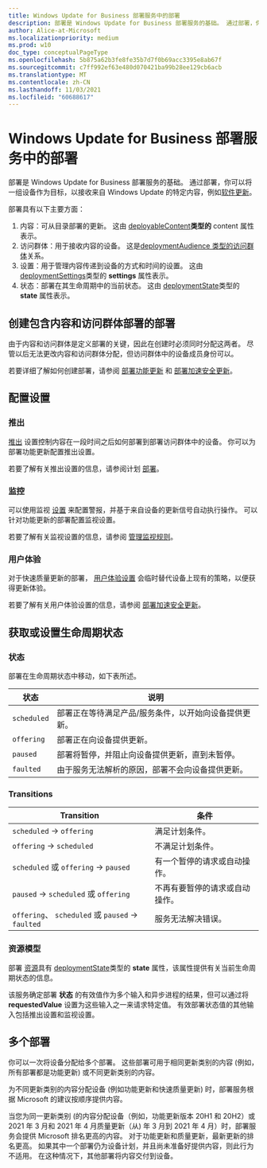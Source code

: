 ```yaml
---
title: Windows Update for Business 部署服务中的部署
description: 部署是 Windows Update for Business 部署服务的基础。 通过部署，你可以面向一组设备，以接收来自 Windows 更新（如软件更新）的特定内容。
author: Alice-at-Microsoft
ms.localizationpriority: medium
ms.prod: w10
doc_type: conceptualPageType
ms.openlocfilehash: 5b875a62b3fe8fe35b7d7f0b69acc3395e8ab67f
ms.sourcegitcommit: c7ff992ef63e480d070421ba99b28ee129cb6acb
ms.translationtype: MT
ms.contentlocale: zh-CN
ms.lasthandoff: 11/03/2021
ms.locfileid: "60688617"
---
```

# <a name="deployments-in-the-windows-update-for-business-deployment-service"></a>Windows Update for Business 部署服务中的部署

部署是 Windows Update for Business 部署服务的基础。 通过部署，你可以将一组设备作为目标，以接收来自 Windows Update 的特定内容，例如[软件更新](windowsupdates-software-updates.md)。

部署具有以下主要方面：

1. 内容：可从目录部署的更新。 这由 [deployableContent](/graph/api/resources/windowsupdates-deployablecontent)**类型的** content 属性表示。
2. 访问群体：用于接收内容的设备。 这是[deploymentAudience 类型的访问群体](/graph/api/resources/windowsupdates-deploymentaudience)关系。 
3. 设置：用于管理内容传递到设备的方式和时间的设置。 这由 [deploymentSettings](/graph/api/resources/windowsupdates-deploymentsettings)类型的 **settings** 属性表示。
4. 状态：部署在其生命周期中的当前状态。 这由 [deploymentState](/graph/api/resources/windowsupdates-deploymentstate)类型的 **state** 属性表示。

## <a name="create-a-deployment-with-content-and-an-audience"></a>创建包含内容和访问群体部署的部署


由于内容和访问群体是定义部署的关键，因此在创建时必须同时分配这两者。 尽管以后无法更改内容和访问群体分配，但访问群体中的设备成员身份可以。

若要详细了解如何创建部署，请参阅 [部署功能更新](windowsupdates-deploy-update.md) 和 [部署加速安全更新](windowsupdates-deploy-expedited-update.md)。

## <a name="configure-settings"></a>配置设置

### <a name="rollout"></a>推出

[推出](/graph/api/resources/windowsupdates-rolloutsettings) 设置控制内容在一段时间之后如何部署到部署访问群体中的设备。 你可以为部署功能更新配置推出设置。

若要了解有关推出设置的信息，请参阅计划 [部署](windowsupdates-schedule-deployment.md)。

### <a name="monitoring"></a>监控

可以使用监视 [设置](/graph/api/resources/windowsupdates-monitoringsettings) 来配置警报，并基于来自设备的更新信号自动执行操作。 可以针对功能更新的部署配置监视设置。


若要了解有关监视设置的信息，请参阅 [管理监视规则](windowsupdates-manage-monitoring-rules.md)。

### <a name="user-experience"></a>用户体验

对于快速质量更新的部署， [用户体验设置](/graph/api/resources/windowsupdates-userexperiencesettings) 会临时替代设备上现有的策略，以便获得更新体验。

若要了解有关用户体验设置的信息，请参阅 [部署加速安全更新](windowsupdates-deploy-expedited-update.md)。

## <a name="get-or-set-lifecycle-state"></a>获取或设置生命周期状态

### <a name="states"></a>状态

部署在生命周期状态中移动，如下表所述。

| 状态       | 说明                                                                                       |
|-------------|---------------------------------------------------------------------------------------------------|
| `scheduled` | 部署正在等待满足产品/服务条件，以开始向设备提供更新。 |
| `offering`  | 部署正在向设备提供更新。                                                 |
| `paused`    | 部署将暂停，并阻止向设备提供更新，直到未暂停。  |
| `faulted`   | 由于服务无法解析的原因，部署不会向设备提供更新。  |


### <a name="transitions"></a>Transitions

| Transition                           | 条件                                |
|--------------------------------------|------------------------------------------|
| `scheduled` → `offering`             | 满足计划条件。             |
| `offering` → `scheduled`             | 不满足计划条件。         |
| `scheduled` 或 `offering` → `paused` | 有一个暂停的请求或自动操作。 |
| `paused` → `scheduled` 或 `offering` | 不再有要暂停的请求或自动操作。 |
| `offering`、 `scheduled` 或 `paused` → `faulted` | 服务无法解决错误。 |

### <a name="resource-model"></a>资源模型

部署 [资源](/graph/api/resources/windowsupdates-deployment)具有 [deploymentState](/graph/api/resources/windowsupdates-deploymentstate)类型的 **state** 属性，该属性提供有关当前生命周期状态的信息。

该服务确定部署 **状态** 的有效值作为多个输入和异步进程的结果，但可以通过将 **requestedValue** 设置为这些输入之一来请求特定值。 有效部署状态值的其他输入包括推出设置和监视设置。

## <a name="multiple-deployments"></a>多个部署

你可以一次将设备分配给多个部署。 这些部署可用于相同更新类别的内容 (例如，所有部署都是功能更新) 或不同更新类别的内容。

为不同更新类别的内容分配设备 (例如功能更新和快速质量更新) 时，部署服务根据 Microsoft 的建议按顺序提供内容。

当您为同一更新类别 (的内容分配设备（例如，功能更新版本 20H1 和 20H2）或 2021 年 3 月和 2021 年 4 月质量更新（从) 年 3 月到 2021 年 4 月）时，部署服务会提供 Microsoft 排名更高的内容。 对于功能更新和质量更新，最新更新的排名更高。 如果其中一个部署仍为设备计划，并且尚未准备好提供内容，则此行为不适用。 在这种情况下，其他部署将内容交付到设备。
